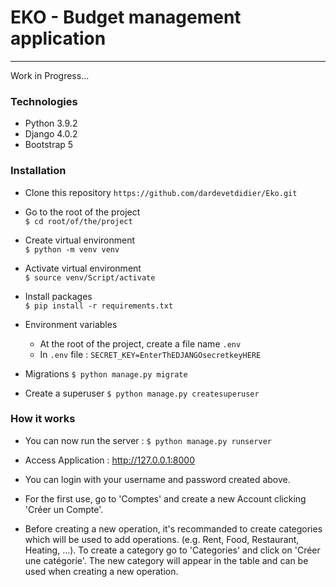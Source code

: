 # EKO - Budget management application
___
Work in Progress...

### Technologies

* Python 3.9.2
* Django 4.0.2
* Bootstrap 5

### Installation

* Clone this repository `https://github.com/dardevetdidier/Eko.git`
* Go to the root of the project\
`$ cd root/of/the/project`
* Create virtual environment\
`$ python -m venv venv`
* Activate virtual environment\
`$ source venv/Script/activate`
* Install packages\
`$ pip install -r requirements.txt`
* Environment variables
  * At the root of the project, create a file name `.env`
  * In `.env` file : `SECRET_KEY=EnterThEDJANGOsecretkeyHERE`
  
* Migrations
`$ python manage.py migrate`
* Create a superuser
`$ python manage.py createsuperuser`

### How it works
- You can now run the server :
`$ python manage.py runserver`

- Access Application : http://127.0.0.1:8000

- You can login with your username and password created above.

- For the first use, go to 'Comptes' and create a new Account clicking 'Créer un Compte'.

- Before creating a new operation, it's recommanded to create categories which will be used to add operations.
(e.g. Rent, Food, Restaurant, Heating, ...). To create a category go to 'Categories' and click
on 'Créer une catégorie'. The new category will appear in the table and can be used when creating a new operation.
